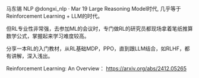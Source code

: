 
马东锡 NLP
@dongxi_nlp
·
Mar 19
Large Reasoning Model时代,  几乎等于Reinforcement Learning + LLM的时代。

但RL专业性非常强，去参加ML的会议时，专门做RL的研究员都现场拿着笔纸推算数学公式，掌握起来学习难度较高。

分享一本RL的入门教材，从RL基础MDP，PPO，直到跟LLM结合，如RLHF，都有讲解，深入浅出。

Reinforcement Learning: An Overview：
https://arxiv.org/abs/2412.05265

